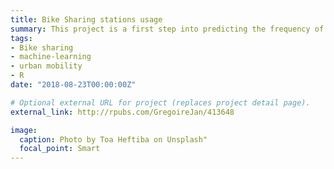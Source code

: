 ```yaml
---
title: Bike Sharing stations usage
summary: This project is a first step into predicting the frequency of bike sharing stations usage in Oslo.
tags:
- Bike sharing
- machine-learning
- urban mobility
- R
date: "2018-08-23T00:00:00Z"

# Optional external URL for project (replaces project detail page).
external_link: http://rpubs.com/GregoireJan/413648

image:
  caption: Photo by Toa Heftiba on Unsplash"
  focal_point: Smart
---
```

